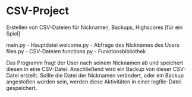 # CSV-Project
Erstellen von CSV-Dateien für Nicknamen, Backups, Highscores [für ein Spiel]

main.py - Hauptdatei
welcome.py - Abfrage des Nicknames des Users
files.py - CSV-Dateien
functions.py - Funktionsbibliothek

Das Programm fragt der User nach seinem Nicknamen ab und speichert diesen in eine CSV-Datei.
Anschließend wird ein Backup von dieser CSV-Datei erstellt.
Sollte die Datei der Nicknamen verändert, oder ein Backup angestoßen worden sein,
werden diese Aktivitäten in einer logfile-Datei gespeichert.
